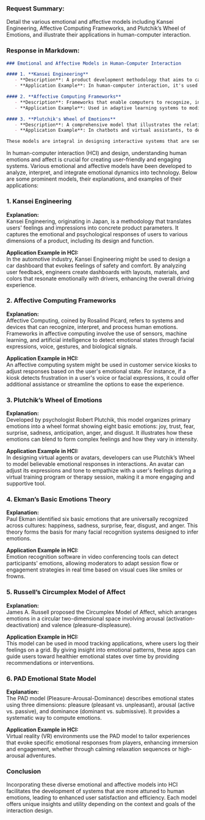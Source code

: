 ### Request Summary:
Detail the various emotional and affective models including Kansei Engineering, Affective Computing Frameworks, and Plutchik’s Wheel of Emotions, and illustrate their applications in human-computer interaction.

### Response in Markdown:
```markdown
### Emotional and Affective Models in Human-Computer Interaction

#### 1. **Kansei Engineering**
   - **Description**: A product development methodology that aims to capture and integrate human emotions and impressions into product design.
   - **Application Example**: In human-computer interaction, it's used to design software interfaces that resonate emotionally with users, enhancing user experience based on emotional feedback.

#### 2. **Affective Computing Frameworks**
   - **Description**: Frameworks that enable computers to recognize, interpret, process, and simulate human affects.
   - **Application Example**: Used in adaptive learning systems to modify content delivery based on the emotional state of the learner, detected via facial expressions or physiological signals.

#### 3. **Plutchik's Wheel of Emotions**
   - **Description**: A comprehensive model that illustrates the relationships among primary emotions, which can stem into secondary and tertiary levels.
   - **Application Example**: In chatbots and virtual assistants, to detect user emotions through language processing and respond appropriately, enhancing interaction quality.

These models are integral in designing interactive systems that are sensitive to human emotions, thereby improving user engagement and satisfaction.
```
In human-computer interaction (HCI) and design, understanding human emotions and affect is crucial for creating user-friendly and engaging systems. Various emotional and affective models have been developed to analyze, interpret, and integrate emotional dynamics into technology. Below are some prominent models, their explanations, and examples of their applications:

### 1. Kansei Engineering

**Explanation:**  
Kansei Engineering, originating in Japan, is a methodology that translates users' feelings and impressions into concrete product parameters. It captures the emotional and psychological responses of users to various dimensions of a product, including its design and function.

**Application Example in HCI:**  
In the automotive industry, Kansei Engineering might be used to design a car dashboard that evokes feelings of safety and comfort. By analyzing user feedback, engineers create dashboards with layouts, materials, and colors that resonate emotionally with drivers, enhancing the overall driving experience.

### 2. Affective Computing Frameworks

**Explanation:**  
Affective Computing, coined by Rosalind Picard, refers to systems and devices that can recognize, interpret, and process human emotions. Frameworks in affective computing involve the use of sensors, machine learning, and artificial intelligence to detect emotional states through facial expressions, voice, gestures, and biological signals.

**Application Example in HCI:**  
An affective computing system might be used in customer service kiosks to adjust responses based on the user's emotional state. For instance, if a kiosk detects frustration in a user's voice or facial expressions, it could offer additional assistance or streamline the options to ease the experience.

### 3. Plutchik’s Wheel of Emotions

**Explanation:**  
Developed by psychologist Robert Plutchik, this model organizes primary emotions into a wheel format showing eight basic emotions: joy, trust, fear, surprise, sadness, anticipation, anger, and disgust. It illustrates how these emotions can blend to form complex feelings and how they vary in intensity.

**Application Example in HCI:**  
In designing virtual agents or avatars, developers can use Plutchik’s Wheel to model believable emotional responses in interactions. An avatar can adjust its expressions and tone to empathize with a user's feelings during a virtual training program or therapy session, making it a more engaging and supportive tool.

### 4. Ekman’s Basic Emotions Theory

**Explanation:**  
Paul Ekman identified six basic emotions that are universally recognized across cultures: happiness, sadness, surprise, fear, disgust, and anger. This theory forms the basis for many facial recognition systems designed to infer emotions.

**Application Example in HCI:**  
Emotion recognition software in video conferencing tools can detect participants' emotions, allowing moderators to adapt session flow or engagement strategies in real time based on visual cues like smiles or frowns.

### 5. Russell’s Circumplex Model of Affect

**Explanation:**  
James A. Russell proposed the Circumplex Model of Affect, which arranges emotions in a circular two-dimensional space involving arousal (activation-deactivation) and valence (pleasure-displeasure). 

**Application Example in HCI:**  
This model can be used in mood tracking applications, where users log their feelings on a grid. By giving insight into emotional patterns, these apps can guide users toward healthier emotional states over time by providing recommendations or interventions.

### 6. PAD Emotional State Model

**Explanation:**  
The PAD model (Pleasure-Arousal-Dominance) describes emotional states using three dimensions: pleasure (pleasant vs. unpleasant), arousal (active vs. passive), and dominance (dominant vs. submissive). It provides a systematic way to compute emotions.

**Application Example in HCI:**  
Virtual reality (VR) environments use the PAD model to tailor experiences that evoke specific emotional responses from players, enhancing immersion and engagement, whether through calming relaxation sequences or high-arousal adventures.

### Conclusion

Incorporating these diverse emotional and affective models into HCI facilitates the development of systems that are more attuned to human emotions, leading to enhanced user satisfaction and efficiency. Each model offers unique insights and utility depending on the context and goals of the interaction design.